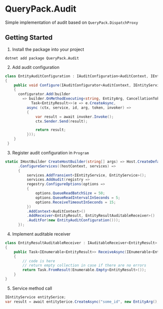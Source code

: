 # QueryPack.Audit
Simple implementation of audit based on `QueryPack.DispatchProxy`

## Getting Started
1. Install the package into your project
```
dotnet add package QueryPack.Audit
```
2. Add audit configuration
```c#
class EntityAuditConfiguration : IAuditConfiguration<AuditContext, IEntityService>
{
    public void Configure(IAuditConfigurator<AuditContext, IEntityService> configurator)
    {
      configurator.Add(builder
        => builder.OnMethodExecuting<string, EntityArg, CancellationToken, 
            Task<EntityResult>>(e => e.CreateAsync,
          async (ctx, service, id, arg, token, invoker) =>
          {
              var result = await invoker.Invoke();
              ctx.Sender.Send(result);

              return result;
          }));
    }
 }
```
3. Register audit configuration in `Program` 
```c#
static IHostBuilder CreateHostBuilder(string[] args) => Host.CreateDefaultBuilder(args)
      .ConfigureServices((hostContext, services) =>
      {
          services.AddTransient<IEntityService, EntityService>();
          services.AddAudit(registry =>
          regestry.ConfigureOptions(options =>
          {
              options.QueueReadBatchSize = 50;
              options.QueueReadIntervalInSeconds = 5;
              options.ReceiveTimeoutInSeconds = 15;
          })
          .AddContext<AuditContext>()
          .AddReceiver<EntityResult, EntityResultAuditableReceiver>()
          .AuditFor(new EntityAuditConfiguration()));
      });
```
4. Implement auditable receiver
```c#
class EntityResultAuditableReceiver : IAuditableReceiver<EntityResult>
{
    public Task<IEnumerable<EntityResult>> ReceiveAsync(IEnumerable<EntityResult> auditables, CancellationToken cancellationToken)
    {
        // code is here
        // return empty collection in case if there are no errors
        return Task.FromResult(Enumerable.Empty<EntityResult>());
    }
}
```
5. Service method call
```c#
IEntityService entitySerice;
var result = await entitySerice.CreateAsync("some_id", new EntityArg(), CancellationToken.None);
```

